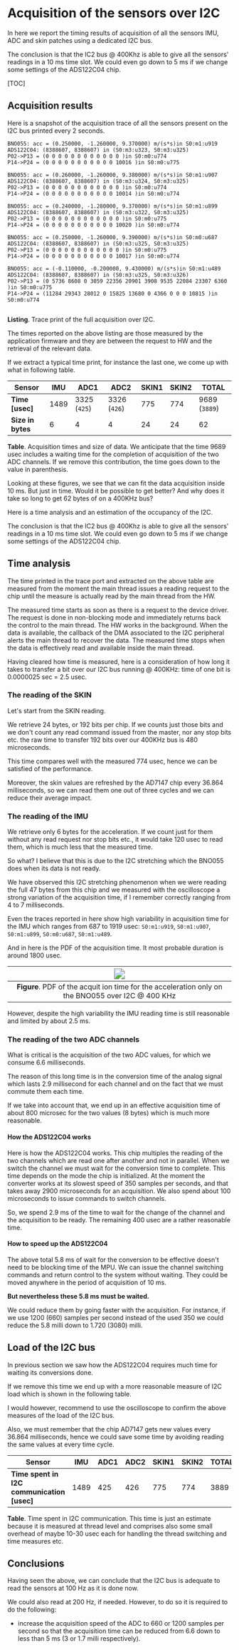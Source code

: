 # Acquisition of the sensors over I2C



In here we report the timing results of acquisition of all the sensors IMU, ADC and skin patches using a dedicated I2C bus.  

The conclusion is that the IC2 bus @ 400Khz is able to give all the sensors' readings in a 10 ms time slot. We could even go down to 5 ms if we change some settings of the ADS122C04 chip. 



[TOC]

## Acquisition results



Here is a snapshot of the acquisition trace of all the sensors present on the I2C bus printed every 2 seconds.



```
BNO055: acc = (0.250000, -1.260000, 9.370000) m/(s*s)in S0:m1:u919
ADS122C04: (8388607, 8388607) in (S0:m3:u323, S0:m3:u325)
P02->P13 = (0 0 0 0 0 0 0 0 0 0 0 0 )in S0:m0:u774
P14->P24 = (0 0 0 0 0 0 0 0 0 0 0 10016 )in S0:m0:u775
 
BNO055: acc = (0.260000, -1.260000, 9.380000) m/(s*s)in S0:m1:u907
ADS122C04: (8388607, 8388607) in (S0:m3:u324, S0:m3:u325)
P02->P13 = (0 0 0 0 0 0 0 0 0 0 0 0 )in S0:m0:u774
P14->P24 = (0 0 0 0 0 0 0 0 0 0 0 10014 )in S0:m0:u774
 
BNO055: acc = (0.240000, -1.280000, 9.370000) m/(s*s)in S0:m1:u899
ADS122C04: (8388607, 8388607) in (S0:m3:u322, S0:m3:u325)
P02->P13 = (0 0 0 0 0 0 0 0 0 0 0 0 )in S0:m0:u775
P14->P24 = (0 0 0 0 0 0 0 0 0 0 0 10020 )in S0:m0:u774
  
BNO055: acc = (0.250000, -1.260000, 9.390000) m/(s*s)in S0:m0:u687
ADS122C04: (8388607, 8388607) in (S0:m3:u325, S0:m3:u325)
P02->P13 = (0 0 0 0 0 0 0 0 0 0 0 0 )in S0:m0:u775
P14->P24 = (0 0 0 0 0 0 0 0 0 0 0 10017 )in S0:m0:u774

BNO055: acc = (-0.110000, -0.200000, 9.430000) m/(s*s)in S0:m1:u489
ADS122C04: (8388607, 8388607) in (S0:m3:u325, S0:m3:u326)
P02->P13 = (0 5736 8608 0 3059 22356 20901 3908 9535 22084 23307 6360 )in S0:m0:u775
P14->P24 = (11284 29343 28012 0 15825 13680 0 4366 0 0 0 10815 )in S0:m0:u774
  
```

**Listing**. Trace print of the full acquisition over I2C.  



The times reported on the above listing are those measured by the application firmware and they are between the request to HW and the retrieval of the relevant data.  



If we extract a typical time print, for instance the last one, we come up with what in following table.

| Sensor            | IMU  | ADC1         | ADC2         | SKIN1 | SKIN2 | TOTAL         |
| ----------------- | ---- | ------------ | ------------ | ----- | ----- | ------------- |
| **Time [usec]**   | 1489 | 3325 (`425`) | 3326 (`426`) | 775   | 774   | 9689 (`3889`) |
| **Size in bytes** | 6    | 4            | 4            | 24    | 24    | 62            |

**Table**. Acquisition times and size of data. We anticipate that the time 9689 usec includes a waiting time for the completion of acquisition of the two ADC channels. If we remove this contribution, the time goes down to the value in parenthesis.



Looking at these figures, we see that we can fit the data acquisition inside 10 ms. But just in time. Would it be possible to get better? And why does it take so long to get 62 bytes of on a 400KHz bus?

Here is a time analysis and an estimation of the occupancy of the I2C.

The conclusion is that the IC2 bus @ 400Khz is able to give all the sensors' readings in a 10 ms time slot. We could even go down to 5 ms if we change some settings of the ADS122C04 chip. 



## Time analysis



The time printed in the trace port and extracted on the above table are measured from the moment the main thread issues a reading request to the chip until the measure is actually read by the main thread from the HW.

The measured time starts as soon as there is a request to the device driver. The request is done in non-blocking mode and immediately returns back the control to the main thread. The HW works in the background. When the data is available, the callback of the DMA associated to the I2C peripheral alerts the main thread to recover the data. The measured time stops when the data is effectively read and available inside the main thread.

Having cleared how time is measured, here is a consideration of how long it takes to transfer a bit over our I2C bus running @ 400KHz: time of one bit is 0.0000025 sec = 2.5 usec.

### The reading of the SKIN

Let's start from the SKIN reading. 

We retrieve 24 bytes, or 192 bits per chip. If we counts just those bits and we don't count any read command issued from the master, nor any stop bits etc. the raw time to transfer 192 bits over our 400KHz bus is 480 microseconds.

This time compares well with the measured 774 usec, hence we can be satisfied of the performance. 

Moreover, the skin values are refreshed by the AD7147 chip every 36.864 milliseconds, so we can read them one out of three cycles and we can reduce their average impact.

### The reading of the IMU

We retrieve only 6 bytes for the acceleration. If we count just for them without any read request nor stop bits etc., it would take 120 usec to read them, which is much less that the measured time. 

So what? I believe that this is due to the I2C stretching which the BNO055 does when its data is not ready. 

We have observed this I2C stretching phenomenon when we were reading the full 47 bytes from this chip and we measured with the oscilloscope a strong variation of the acquisition time, if I remember correctly ranging from 4 to 7 milliseconds. 

Even the traces reported in here show high variability in acquisition time for the IMU which ranges from 687 to 1919 usec: `S0:m1:u919`, `S0:m1:u907`, `S0:m1:u899`, `S0:m0:u687`, `S0:m1:u489`.

And in here is the PDF of the acquisition time. It most probable duration is around 1800 usec.

| <img src="res/pdf-acquisition-time-imu.jpg" style="zoom: 150%;" /> |
| :----------------------------------------------------------: |
| **Figure**. PDF of the acquit ion time for the acceleration only on the BNO055 over I2C @ 400 KHz |



However, despite the high variability the IMU reading time is still reasonable and limited by about 2.5 ms.



### The reading of the two ADC channels

What is critical is the acquisition of the two ADC values, for which we consume 6.6 milliseconds. 

The reason of this long time is in the conversion time of the analog signal which lasts 2.9 millisecond for each channel and on the fact that we must commute them each time.

If we take into account that, we end up in an effective acquisition time of about 800 microsec for the two values (8 bytes) which is much more reasonable. 



#### How the ADS122C04 works

Here is how the ADS122C04 works. This chip multiples the reading of the two channels which are read one after another and not in parallel. When we switch the channel we must wait for the conversion time to complete. This time depends on the mode the chip is initialized. At the moment the converter works at its slowest speed of 350 samples per seconds, and that takes away 2900 microseconds for an acquisition. We also spend about 100 microseconds to issue commands to switch channels.

So, we spend 2.9 ms of the time to wait for the change of the channel and the acquisition to be ready. The remaining 400 usec are a rather reasonable time.

#### How to speed up the ADS122C04 

The above total 5.8 ms of wait for the conversion to be effective doesn't need to be blocking time of the MPU. We can issue the channel switching commands and return control to the system without waiting. They could be moved anywhere in the period of acquisition of 10 ms. 

**But nevertheless these 5.8 ms must be waited.** 

We could reduce them by going faster with the acquisition. For instance, if we use 1200 (660) samples per second  instead of the used 350 we could reduce the 5.8 milli down to 1.720 (3080) milli.



## Load of the I2C bus



In previous section we saw how the ADS122C04 requires much time for waiting its conversions done.

If we remove this time we end up with a more reasonable measure of I2C load which is shown in the following table.

I would however, recommend to use the oscilloscope to confirm the above measures of the load of the I2C bus.

Also, we must remember that the chip AD7147 gets new values every 36.864 milliseconds, hence we could save some time by avoiding reading the same values at every time cycle.



| Sensor                                     | IMU  | ADC1 | ADC2 | SKIN1 | SKIN2 | TOTAL |
| ------------------------------------------ | ---- | ---- | ---- | ----- | ----- | ----- |
| **Time spent in I2C communication [usec]** | 1489 | 425  | 426  | 775   | 774   | 3889  |

**Table**. Time spent in I2C communication. This time is just an estimate because it is measured at thread level and comprises also some small overhead of maybe 10-30 usec each for handling the thread switching and time measures etc.



## Conclusions

Having seen the above, we can conclude that the I2C bus is adequate to read the sensors at 100 Hz as it is done now.

We could also read at 200 Hz, if needed. However, to do so it is required to do the following:

- increase the acquisition speed of the ADC to 660 or 1200 samples per second so that the acquisition time can be reduced from 6.6 down to less than 5 ms (3 or 1.7 milli respectively).









